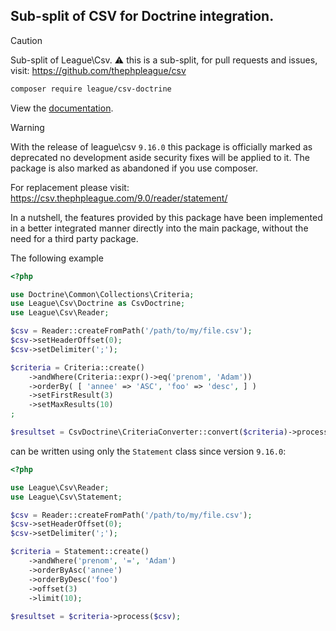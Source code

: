 ## Sub-split of CSV for Doctrine integration.

> [!CAUTION]  
> Sub-split of League\Csv.
> ⚠️ this is a sub-split, for pull requests and issues, visit: https://github.com/thephpleague/csv

```bash
composer require league/csv-doctrine
```

View the [documentation](https://csv.thephpleague.com/9.0/extensions/doctrine/).

> [!WARNING]  
> With the release of league\csv `9.16.0` this package is officially marked as
> deprecated no development aside security fixes will be applied to it.
> The package is also marked as abandoned if you use composer.
> 
> For replacement please visit: https://csv.thephpleague.com/9.0/reader/statement/

In a nutshell, the features provided by this package have been implemented in a
better integrated manner directly into the main package, without the need for a
third party package.

The following example

```php
<?php

use Doctrine\Common\Collections\Criteria;
use League\Csv\Doctrine as CsvDoctrine;
use League\Csv\Reader;

$csv = Reader::createFromPath('/path/to/my/file.csv');
$csv->setHeaderOffset(0);
$csv->setDelimiter(';');

$criteria = Criteria::create()
    ->andWhere(Criteria::expr()->eq('prenom', 'Adam'))
    ->orderBy( [ 'annee' => 'ASC', 'foo' => 'desc', ] )
    ->setFirstResult(3)
    ->setMaxResults(10)
;

$resultset = CsvDoctrine\CriteriaConverter::convert($criteria)->process($csv);
```

can be written using only the `Statement` class since version `9.16.0`:

```php
<?php

use League\Csv\Reader;
use League\Csv\Statement;

$csv = Reader::createFromPath('/path/to/my/file.csv');
$csv->setHeaderOffset(0);
$csv->setDelimiter(';');

$criteria = Statement::create()
    ->andWhere('prenom', '=', 'Adam')
    ->orderByAsc('annee')
    ->orderByDesc('foo')
    ->offset(3)
    ->limit(10);
    
$resultset = $criteria->process($csv);
```
